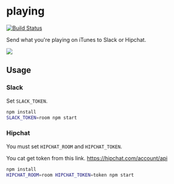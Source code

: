 # playing
[![Build Status](https://travis-ci.org/uiureo/playing.svg)](https://travis-ci.org/uiureo/playing)

Send what you're playing on iTunes to Slack or Hipchat.

![](https://i.gyazo.com/45f1d6119fbd92349c935e912a7b2309.png)

## Usage
### Slack
Set `SLACK_TOKEN`.

```sh
npm install
SLACK_TOKEN=room npm start
```

### Hipchat
You must set `HIPCHAT_ROOM` and `HIPCHAT_TOKEN`.

You cat get token from this link. https://hipchat.com/account/api

```sh
npm install
HIPCHAT_ROOM=room HIPCHAT_TOKEN=token npm start
```

